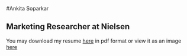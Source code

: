 #Ankita Soparkar
## Marketing Researcher at Nielsen

You may download my resume [here](ankresume.pdf) in pdf format or view it as an image [here](ankresume.png)
